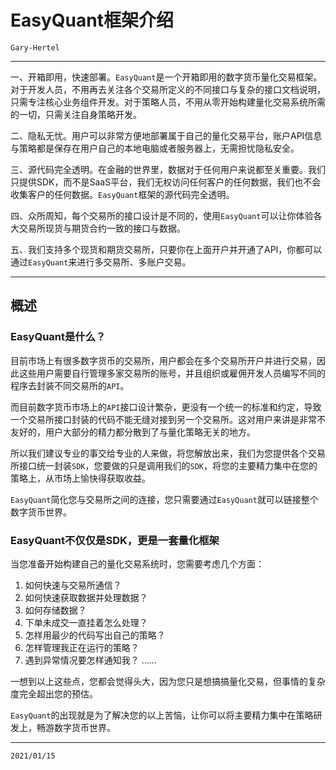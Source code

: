 # EasyQuant框架介绍

`Gary-Hertel`

------

一、开箱即用，快速部署。`EasyQuant`是一个开箱即用的数字货币量化交易框架。对于开发人员，不用再去关注各个交易所定义的不同接口与复杂的接口文档说明，只需专注核心业务组件开发。对于策略人员，不用从零开始构建量化交易系统所需的一切，只需关注自身策略开发。

二、隐私无忧。用户可以非常方便地部署属于自己的量化交易平台，账户API信息与策略都是保存在用户自己的本地电脑或者服务器上，无需担忧隐私安全。

三、源代码完全透明。在金融的世界里，数据对于任何用户来说都至关重要。我们只提供SDK，而不是SaaS平台，我们无权访问任何客户的任何数据，我们也不会收集客户的任何数据。`EasyQuant`框架的源代码完全透明。

四、众所周知，每个交易所的接口设计是不同的，使用`EasyQuant`可以让你体验各大交易所现货与期货合约一致的接口与数据。

五、我们支持多个现货和期货交易所，只要你在上面开户并开通了API，你都可以通过`EasyQuant`来进行多交易所、多账户交易。

------

## 概述

### EasyQuant是什么？

目前市场上有很多数字货币的交易所，用户都会在多个交易所开户并进行交易，因此这些用户需要自行管理多家交易所的账号，并且组织或雇佣开发人员编写不同的程序去封装不同交易所的`API`。

而目前数字货币市场上的`API`接口设计繁杂，更没有一个统一的标准和约定，导致一个交易所接口封装的代码不能无缝对接到另一个交易所。这对用户来讲是非常不友好的，用户大部分的精力都分散到了与量化策略无关的地方。

所以我们建议专业的事交给专业的人来做，将您解放出来，我们为您提供各个交易所接口统一封装`SDK`，您要做的只是调用我们的`SDK`，将您的主要精力集中在您的策略上，从市场上愉快得获取收益。

`EasyQuant`简化您与交易所之间的连接，您只需要通过`EasyQuant`就可以链接整个数字货币世界。

### EasyQuant不仅仅是SDK，更是一套量化框架

当您准备开始构建自己的量化交易系统时，您需要考虑几个方面：

1. 如何快速与交易所通信？
2. 如何快速获取数据并处理数据？
3. 如何存储数据？
4. 下单未成交一直挂着怎么处理？
5. 怎样用最少的代码写出自己的策略？
6. 怎样管理我正在运行的策略？
7. 遇到异常情况要怎样通知我？ ......

一想到以上这些点，您都会觉得头大，因为您只是想搞搞量化交易，但事情的复杂度完全超出您的预估。

`EasyQuant`的出现就是为了解决您的以上苦恼，让你可以将主要精力集中在策略研发上，畅游数字货币世界。

------

`2021/01/15`